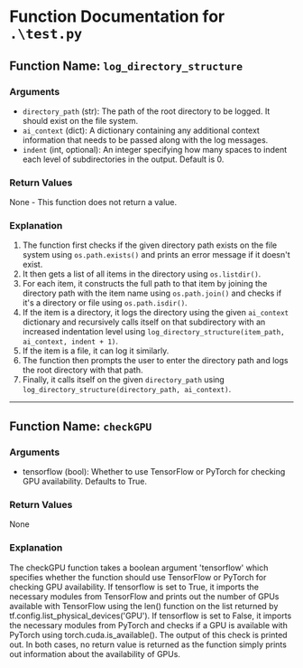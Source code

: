 # Function Documentation for `.\test.py`

## Function Name: `log_directory_structure`



### Arguments
* `directory_path` (str): The path of the root directory to be logged. It should exist on the file system.
* `ai_context` (dict): A dictionary containing any additional context information that needs to be passed along with the log messages.
* `indent` (int, optional): An integer specifying how many spaces to indent each level of subdirectories in the output. Default is 0.


### Return Values
None - This function does not return a value.


### Explanation
1. The function first checks if the given directory path exists on the file system using `os.path.exists()` and prints an error message if it doesn't exist.
2. It then gets a list of all items in the directory using `os.listdir()`.
3. For each item, it constructs the full path to that item by joining the directory path with the item name using `os.path.join()` and checks if it's a directory or file using `os.path.isdir()`.
4. If the item is a directory, it logs the directory using the given `ai_context` dictionary and recursively calls itself on that subdirectory with an increased indentation level using `log_directory_structure(item_path, ai_context, indent + 1)`.
5. If the item is a file, it can log it similarly.
6. The function then prompts the user to enter the directory path and logs the root directory with that path.
7. Finally, it calls itself on the given `directory_path` using `log_directory_structure(directory_path, ai_context)`.

---

## Function Name: `checkGPU`



### Arguments
* tensorflow (bool): Whether to use TensorFlow or PyTorch for checking GPU availability. Defaults to True.


### Return Values
None


### Explanation
The checkGPU function takes a boolean argument 'tensorflow' which specifies whether the function should use TensorFlow or PyTorch for checking GPU availability. If tensorflow is set to True, it imports the necessary modules from TensorFlow and prints out the number of GPUs available with TensorFlow using the len() function on the list returned by tf.config.list_physical_devices('GPU').
If tensorflow is set to False, it imports the necessary modules from PyTorch and checks if a GPU is available with PyTorch using torch.cuda.is_available(). The output of this check is printed out.
In both cases, no return value is returned as the function simply prints out information about the availability of GPUs.